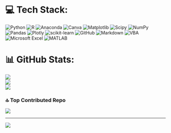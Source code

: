 
# 💻 Tech Stack:
![Python](https://img.shields.io/badge/python-3670A0?style=for-the-badge&logo=python&logoColor=ffdd54) ![R](https://img.shields.io/badge/r-%23276DC3.svg?style=for-the-badge&logo=r&logoColor=white) ![Anaconda](https://img.shields.io/badge/Anaconda-%2344A833.svg?style=for-the-badge&logo=anaconda&logoColor=white) ![Canva](https://img.shields.io/badge/Canva-%2300C4CC.svg?style=for-the-badge&logo=Canva&logoColor=white) ![Matplotlib](https://img.shields.io/badge/Matplotlib-%23ffffff.svg?style=for-the-badge&logo=Matplotlib&logoColor=black) ![Scipy](https://img.shields.io/badge/SciPy-%230C55A5.svg?style=for-the-badge&logo=scipy&logoColor=%white) ![NumPy](https://img.shields.io/badge/numpy-%23013243.svg?style=for-the-badge&logo=numpy&logoColor=white) ![Pandas](https://img.shields.io/badge/pandas-%23150458.svg?style=for-the-badge&logo=pandas&logoColor=white) ![Plotly](https://img.shields.io/badge/Plotly-%233F4F75.svg?style=for-the-badge&logo=plotly&logoColor=white) ![scikit-learn](https://img.shields.io/badge/scikit--learn-%23F7931E.svg?style=for-the-badge&logo=scikit-learn&logoColor=white) ![GitHub](https://img.shields.io/badge/github-%23121011.svg?style=for-the-badge&logo=github&logoColor=white) ![Markdown](https://img.shields.io/badge/markdown-%23000000.svg?style=for-the-badge&logo=markdown&logoColor=white)
![VBA](https://img.shields.io/badge/VBA-239120?style=for-the-badge&logo=microsoft-visual-basic&logoColor=white)
![Microsoft Excel](https://img.shields.io/badge/Microsoft%20Excel-217346?style=for-the-badge&logo=microsoft-excel&logoColor=white)
![MATLAB](https://img.shields.io/badge/MATLAB-0076A8?style=for-the-badge&logo=mathworks&logoColor=white)

# 📊 GitHub Stats:
![](https://github-readme-stats.vercel.app/api?username=AnaSofiaHinojosa&theme=dracula&hide_border=false&include_all_commits=true&count_private=false)<br/>
![](https://nirzak-streak-stats.vercel.app/?user=AnaSofiaHinojosa&theme=dracula&hide_border=false)<br/>
![](https://github-readme-stats.vercel.app/api/top-langs/?username=AnaSofiaHinojosa&theme=dracula&hide_border=false&include_all_commits=true&count_private=false&layout=compact)

### 🔝 Top Contributed Repo
![](https://github-contributor-stats.vercel.app/api?username=AnaSofiaHinojosa&limit=5&theme=dracula&combine_all_yearly_contributions=true)

---
[![](https://visitcount.itsvg.in/api?id=AnaSofiaHinojosa&icon=0&color=0)](https://visitcount.itsvg.in)

<!-- Proudly created with GPRM ( https://gprm.itsvg.in ) -->
